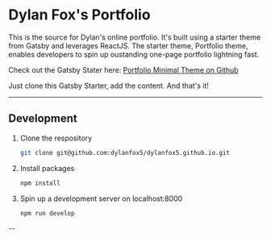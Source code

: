 # Dylan Fox's Portfolio

This is the source for Dylan's online portfolio. It's built using a starter theme from Gatsby and leverages ReactJS. The starter theme, Portfolio theme, enables developers to spin up oustanding one-page portfolio lightning fast.

Check out the Gatsby Stater here: [Portfolio Minimal Theme on Github](https://github.com/konstantinmuenster/gatsby-theme-portfolio-minimal)

Just clone this Gatsby Starter, add the content. And that's it!

---

## Development

1. Clone the respository

   ```sh
   git clone git@github.com:dylanfox5/dylanfox5.github.io.git
   ```

2. Install packages

   ```sh
   npm install
   ```

3. Spin up a development server on localhost:8000

   ```sh
   npm run develop
   ```

--